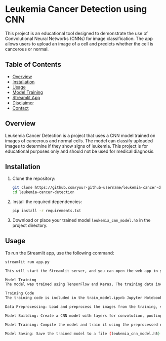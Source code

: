 # Leukemia Cancer Detection using CNN

This project is an educational tool designed to demonstrate the use of Convolutional Neural Networks (CNNs) for image classification. The app allows users to upload an image of a cell and predicts whether the cell is cancerous or normal.

## Table of Contents
- [Overview](#overview)
- [Installation](#installation)
- [Usage](#usage)
- [Model Training](#model-training)
- [Streamlit App](#streamlit-app)
- [Disclaimer](#disclaimer)
- [Contact](#contact)

## Overview
Leukemia Cancer Detection is a project that uses a CNN model trained on images of cancerous and normal cells. The model can classify uploaded images to determine if they show signs of leukemia. This project is for educational purposes only and should not be used for medical diagnosis.

## Installation
1. Clone the repository:
    ```bash
    git clone https://github.com/your-github-username/leukemia-cancer-detection.git
    cd leukemia-cancer-detection
    ```

2. Install the required dependencies:
    ```bash
    pip install -r requirements.txt
    ```

3. Download or place your trained model `leukemia_cnn_model.h5` in the project directory.

## Usage
To run the Streamlit app, use the following command:
```bash
streamlit run app.py

This will start the Streamlit server, and you can open the web app in your browser.

Model Training
The model was trained using TensorFlow and Keras. The training data includes images of cancerous and normal cells, organized in separate directories for training, validation, and testing.

Training Code
The training code is included in the train_model.ipynb Jupyter Notebook. Here is a brief overview of the steps involved:

Data Preprocessing: Load and preprocess the images from the training, validation, and test directories.

Model Building: Create a CNN model with layers for convolution, pooling, flattening, and dense layers.

Model Training: Compile the model and train it using the preprocessed data.

Model Saving: Save the trained model to a file (leukemia_cnn_model.h5).

